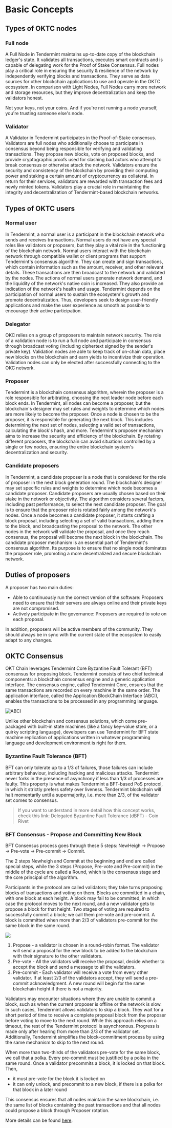 # Basic Concepts

## Types of OKTC nodes

### Full node

A Full Node in Tendermint maintains up-to-date copy of the blockchain ledger's state. It validates all transactions, executes smart contracts and is capable of delegating work for the Proof of Stake Consensus. Full nodes play a critical role in ensuring the security & resilience of the network by independently verifying blocks and transactions. They serve as data sources for other blockchain applications to use and operate in the OKTC ecosystem. In comparison with Light Nodes, Full Nodes carry more network and storage resources, but they improve decentralization and keep the validators honest.

Not your keys, not your coins. And if you're not running a node yourself, you're trusting someone else's node.

### Validator

A Validator in Tendermint participates in the Proof-of-Stake consensus. Validators are full nodes who additionally choose to participate in consensus beyond being responsible for verifying and validating transactions. They propose new blocks, vote on proposed blocks, and provide cryptographic proofs used for slashing bad actors who attempt to break consensus or otherwise attack the network. Validators ensure the security and consistency of the blockchain by providing their computing power and staking a certain amount of cryptocurrency as collateral. In return for their services, validators are rewarded with transaction fees and newly minted tokens. Validators play a crucial role in maintaining the integrity and decentralization of Tendermint-based blockchain networks.

## Types of OKTC users

### Normal user

In Tendermint, a normal user is a participant in the blockchain network who sends and receives transactions. Normal users do not have any special roles like validators or proposers, but they play a vital role in the functioning of the blockchain network.
Normal users interact with the blockchain network through compatible wallet or client programs that support Tendermint's consensus algorithm. They can create and sign transactions, which contain information such as the amount, receiver, and other relevant details. These transactions are then broadcast to the network and validated by the nodes.
The actions of normal users generate network demand, and the liquidity of the network's native coin is increased. They also provide an indication of the network's health and usage.
Tendermint depends on the participation of normal users to sustain the ecosystem's growth and promote decentralization. Thus, developers seek to design user-friendly applications and make the user experience as smooth as possible to encourage their active participation.

### Delegator

OKC relies on a group of proposers to maintain network security. The
role of a validation node is to run a full node and participate in
consensus through broadcast voting (including ciphertext signed by the
sender's private key). Validation nodes are able to keep track of
on-chain data, place new blocks on the blockchain and earn yields to
incentivize their operation. Validation nodes can only be elected after
successfully connecting to the OKC network.

### Proposer

Tendermint is a blockchain consensus algorithm, wherein the proposer is a role responsible for arbitrating, choosing the next leader node before each block ends.
In Tendermint, all nodes can become a proposer, but the blockchain's designer may set rules and weights to determine which nodes are more likely to become the proposer.
Once a node is chosen to be the proposer, it is responsible for generating the next block. This includes determining the next set of nodes, selecting a valid set of transactions, calculating the block's hash, and more.
Tendermint's proposer mechanism aims to increase the security and efficiency of the blockchain. By rotating different proposers, the blockchain can avoid situations controlled by a single or few nodes, ensuring the entire blockchain system's decentralization and security.

### Candidate proposers

In Tendermint, a candidate proposer is a node that is considered for the role of proposer in the next block generation round. The blockchain's designer may set specific rules and weights to determine which node becomes a candidate proposer.
Candidate proposers are usually chosen based on their stake in the network or objectivity. The algorithm considers several factors, including past performance, to select the next candidate proposer. The goal is to ensure that the proposer role is rotated fairly among the network's nodes.
Once a node becomes a candidate proposer, it starts crafting a block proposal, including selecting a set of valid transactions, adding them to the block, and broadcasting the proposal to the network. The other nodes in the network will validate the proposal, and once they reach consensus, the proposal will become the next block in the blockchain.
The candidate proposer mechanism is an essential part of Tendermint's consensus algorithm. Its purpose is to ensure that no single node dominates the proposer role, promoting a more decentralized and secure blockchain network.

## Duties of proposers

A proposer has two main duties:

- Able to continuously run the correct version of the software: Proposers need to ensure that their servers are always online and their private keys are not compromised.
- Actively participate in the governance: Proposers are required to vote on each proposal.

In addition, proposers will be active members of the community. They
should always be in sync with the current state of the ecosystem to
easily adapt to any changes.

## OKTC Consensus

OKT Chain leverages Tendermint Core Byzantine Fault Tolerant (BFT) consensus for proposing block. Tendermint consists of two chief technical components: a blockchain consensus engine and a generic application interface. The consensus engine, called Tendermint Core, ensures that the same transactions are recorded on every machine in the same order. The application interface, called the Application BlockChain Interface (ABCI), enables the transactions to be processed in any programming language.

![ABCI](../../img/core-concept-1.png "")

Unlike other blockchain and consensus solutions, which come pre-packaged with built-in state machines (like a fancy key-value store, or a quirky scripting language), developers can use Tendermint for BFT state machine replication of applications written in whatever programming language and development environment is right for them.

### Byzantine Fault Tolerance (BFT)
BFT can only tolerate up to a 1/3 of failures, those failures can include arbitrary behaviour, including hacking and malicious attacks. Tendermint never forks in the presence of asynchrony if less than 1/3 of processes are faulty. This property is what makes Tendermint a BFT-based PoS protocol, in which it strictly prefers safety over liveness. Tendermint blockchain will halt momentarily until a supermajority, i.e. more than 2/3, of the validator set comes to consensus.

> If you want to understand in more detail how this concept works, check this link: Delegated Byzantine Fault Tolerance (dBFT) - Coin Rivet

### BFT Consensus - Propose and Committing New Block
BFT Consensus process goes through these 5 steps: NewHeigh -> Propose -> Pre-vote -> Pre-commit -> Commit.

The 2 steps Newheigh and Commit at the beginning and end are called special steps, while the 3 steps (Propose, Pre-vote and Pre-commit) in the middle of the cycle are called a Round, which is the consensus stage and the core principal of the algorithm.

Participants in the protocol are called validators; they take turns proposing blocks of transactions and voting on them. Blocks are committed in a chain, with one block at each height. A block may fail to be committed, in which case the protocol moves to the next round, and a new validator gets to propose a block for that height. Two stages of voting are required to successfully commit a block; we call them pre-vote and pre-commit. A block is committed when more than 2/3 of validators pre-commit for the same block in the same round.

![](../../img/core-concept-2.png "")

1. Propose - a validator is chosen in a round-robin format. The validator will send a proposal for the new block to be added to the blockchain with their signature to the other validators.
2. Pre-vote - All the validators will receive the proposal, decide whether to accept the block and send a message to all the validators.
3. Pre-commit - Each validator will receive a vote from every other validator. If at least 2/3 of the validators accept, they will send a pre-commit acknowledgment. A new round will begin for the same blockchain height if there is not a majority.
   
Validators may encounter situations where they are unable to commit a block, such as when the current proposer is offline or the network is slow. In such cases, Tendermint allows validators to skip a block. They wait for a short period of time to receive a complete proposal block from the proposer before voting to move to the next round. While this approach relies on a timeout, the rest of the Tendermint protocol is asynchronous. Progress is made only after hearing from more than 2/3 of the validator set. Additionally, Tendermint simplifies the block-commitment process by using the same mechanism to skip to the next round.

When more than two-thirds of the validators pre-vote for the same block, we call that a polka. Every pre-commit must be justified by a polka in the same round. Once a validator precommits a block, it is locked on that block. Then,
- it must pre-vote for the block it is locked on
- it can only unlock, and precommit to a new block, if there is a polka for that block in a later round 
  
This consensus ensures that all nodes maintain the same blockchain, i.e. the same list of blocks containing the past transactions and that all nodes could propose a block through Proposer rotation.

More details can be found [here](https://v1.cosmos.network/resources/whitepaper/).